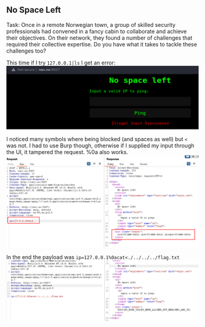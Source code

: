 ## No Space Left

Task: Once in a remote Norwegian town, a group of skilled security professionals had convened in a fancy cabin to collaborate and achieve their objectives. On their network, they found a number of challenges that required their collective expertise. Do you have what it takes to tackle these challenges too?

This time if I try `127.0.0.1|ls` I get an error:
![33c3bb6cd12e43db8f0431baea1c678b.png](../images/33c3bb6cd12e43db8f0431baea1c678b.png)

I noticed many symbols where being blocked (and spaces as well) but `<` was not. I had to use Burp though, otherwise if I supplied my input through the UI, it tampered the request. 
%0a also works. 
![4770b5a766ff436c924ba35768f75828.png](../images/4770b5a766ff436c924ba35768f75828.png)

In the end the payload was
`ip=127.0.0.1%0acat<./../../../flag.txt`
![832b8b5011614d1197cc6645873ec7c2.png](../images/832b8b5011614d1197cc6645873ec7c2.png)

